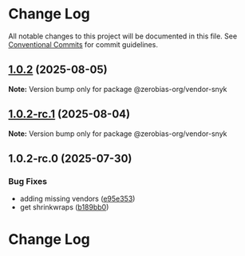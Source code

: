 # Change Log

All notable changes to this project will be documented in this file.
See [Conventional Commits](https://conventionalcommits.org) for commit guidelines.

## [1.0.2](https://github.com/zerobias-org/vendor/compare/@zerobias-org/vendor-snyk@1.0.2-rc.1...@zerobias-org/vendor-snyk@1.0.2) (2025-08-05)

**Note:** Version bump only for package @zerobias-org/vendor-snyk





## [1.0.2-rc.1](https://github.com/zerobias-org/vendor/compare/@zerobias-org/vendor-snyk@1.0.2-rc.0...@zerobias-org/vendor-snyk@1.0.2-rc.1) (2025-08-04)

**Note:** Version bump only for package @zerobias-org/vendor-snyk





## 1.0.2-rc.0 (2025-07-30)


### Bug Fixes

* adding missing vendors ([e95e353](https://github.com/zerobias-org/vendor/commit/e95e35309a1812973f4536f535eee460edc5414c))
* get shrinkwraps ([b189bb0](https://github.com/zerobias-org/vendor/commit/b189bb0cf53ad66427530ccc0eab7824527942d3))





# Change Log
